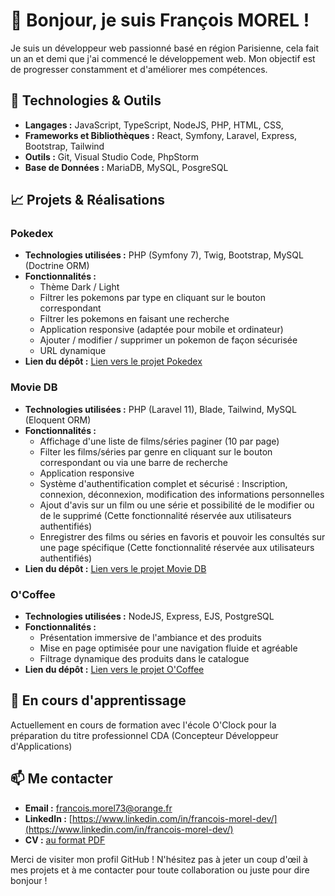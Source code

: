 # 👋 Bonjour, je suis François MOREL !

Je suis un développeur web passionné basé en région Parisienne, cela fait un an et demi que j'ai commencé le développement web. Mon objectif est de progresser constamment et d'améliorer mes compétences.

## 🔧 Technologies & Outils

- **Langages :** JavaScript, TypeScript, NodeJS, PHP, HTML, CSS,
- **Frameworks et Bibliothèques :** React, Symfony, Laravel, Express, Bootstrap, Tailwind
- **Outils :** Git, Visual Studio Code, PhpStorm
- **Base de Données :** MariaDB, MySQL, PosgreSQL

## 📈 Projets & Réalisations

### Pokedex

- **Technologies utilisées :** PHP (Symfony 7), Twig, Bootstrap, MySQL (Doctrine ORM)
- **Fonctionnalités :**
  - Thème Dark / Light
  - Filtrer les pokemons par type en cliquant sur le bouton correspondant
  - Filtrer les pokemons en faisant une recherche
  - Application responsive (adaptée pour mobile et ordinateur)
  - Ajouter / modifier / supprimer un pokemon de façon sécurisée
  - URL dynamique
- **Lien du dépôt :** [Lien vers le projet Pokedex](https://github.com/FrancoisMorel73/Pokedex)

### Movie DB

- **Technologies utilisées :** PHP (Laravel 11), Blade, Tailwind, MySQL (Eloquent ORM)
- **Fonctionnalités :**
  -  Affichage d'une liste de films/séries paginer (10 par page)
  -  Filter les films/séries par genre en cliquant sur le bouton correspondant ou via une barre de recherche
  -  Application responsive
  -  Système d'authentification complet et sécurisé : Inscription, connexion, déconnexion, modification des informations personnelles
  -  Ajout d'avis sur un film ou une série et possibilité de le modifier ou de le supprimé (Cette fonctionnalité réservée aux utilisateurs authentifiés)
  -  Enregistrer des films ou séries en favoris et pouvoir les consultés sur une page spécifique (Cette fonctionnalité réservée aux utilisateurs authentifiés)
- **Lien du dépôt :** [Lien vers le projet Movie DB](https://github.com/FrancoisMorel73/movie-db)

### O'Coffee

- **Technologies utilisées :** NodeJS, Express, EJS, PostgreSQL
- **Fonctionnalités :**
  - Présentation immersive de l'ambiance et des produits
  - Mise en page optimisée pour une navigation fluide et agréable
  - Filtrage dynamique des produits dans le catalogue
- **Lien du dépôt :** [Lien vers le projet O'Coffee](https://github.com/FrancoisMorel73/o-coffee)
   
## 🌱 En cours d'apprentissage

Actuellement en cours de formation avec l'école O'Clock pour la préparation du titre professionnel CDA (Concepteur Développeur d'Applications)

## 📫 Me contacter

- **Email :** [francois.morel73@orange.fr](mailto:francois.morel73@orange.fr)
- **LinkedIn :** [https://www.linkedin.com/in/francois-morel-dev/](https://www.linkedin.com/in/francois-morel-dev/)
- **CV :** [au format PDF](https://francoismorel73.github.io/CV-dev-2024-12.pdf)

Merci de visiter mon profil GitHub ! N'hésitez pas à jeter un coup d'œil à mes projets et à me contacter pour toute collaboration ou juste pour dire bonjour !

